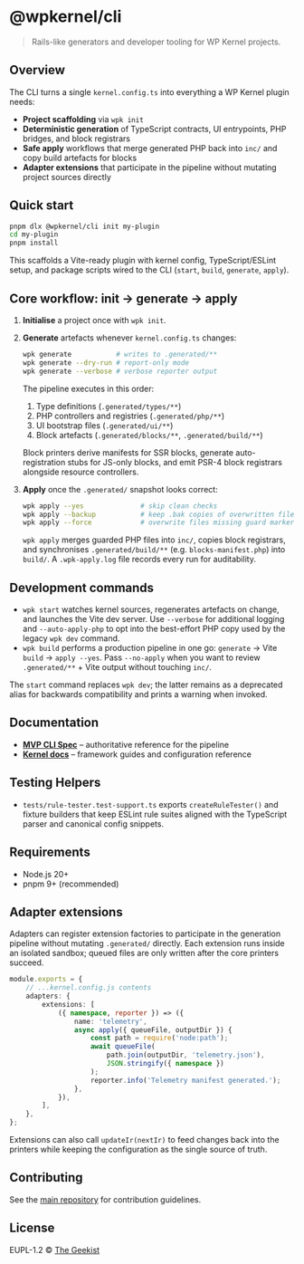 # @wpkernel/cli

> Rails-like generators and developer tooling for WP Kernel projects.

## Overview

The CLI turns a single `kernel.config.ts` into everything a WP Kernel plugin needs:

- **Project scaffolding** via `wpk init`
- **Deterministic generation** of TypeScript contracts, UI entrypoints, PHP bridges, and block registrars
- **Safe apply** workflows that merge generated PHP back into `inc/` and copy build artefacts for blocks
- **Adapter extensions** that participate in the pipeline without mutating project sources directly

## Quick start

```bash
pnpm dlx @wpkernel/cli init my-plugin
cd my-plugin
pnpm install
```

This scaffolds a Vite-ready plugin with kernel config, TypeScript/ESLint setup, and package scripts wired to the CLI (`start`, `build`, `generate`, `apply`).

## Core workflow: init → generate → apply

1. **Initialise** a project once with `wpk init`.
2. **Generate** artefacts whenever `kernel.config.ts` changes:

    ```bash
    wpk generate           # writes to .generated/**
    wpk generate --dry-run # report-only mode
    wpk generate --verbose # verbose reporter output
    ```

    The pipeline executes in this order:
    1. Type definitions (`.generated/types/**`)
    2. PHP controllers and registries (`.generated/php/**`)
    3. UI bootstrap files (`.generated/ui/**`)
    4. Block artefacts (`.generated/blocks/**`, `.generated/build/**`)

    Block printers derive manifests for SSR blocks, generate auto-registration stubs for JS-only blocks, and emit PSR-4 block registrars alongside resource controllers.

3. **Apply** once the `.generated/` snapshot looks correct:
    ```bash
    wpk apply --yes              # skip clean checks
    wpk apply --backup           # keep .bak copies of overwritten files
    wpk apply --force            # overwrite files missing guard markers
    ```
    `wpk apply` merges guarded PHP files into `inc/`, copies block registrars, and synchronises `.generated/build/**` (e.g. `blocks-manifest.php`) into `build/`. A `.wpk-apply.log` file records every run for auditability.

## Development commands

- `wpk start` watches kernel sources, regenerates artefacts on change, and launches the Vite dev server. Use `--verbose` for additional logging and `--auto-apply-php` to opt into the best-effort PHP copy used by the legacy `wpk dev` command.
- `wpk build` performs a production pipeline in one go: `generate` → Vite `build` → `apply --yes`. Pass `--no-apply` when you want to review `.generated/**` + Vite output without touching `inc/`.

The `start` command replaces `wpk dev`; the latter remains as a deprecated alias for backwards compatibility and prints a warning when invoked.

## Documentation

- **[MVP CLI Spec](./mvp-cli-spec.md)** – authoritative reference for the pipeline
- **[Kernel docs](https://thegeekist.github.io/wp-kernel/)** – framework guides and configuration reference

## Testing Helpers

- `tests/rule-tester.test-support.ts` exports `createRuleTester()` and fixture
  builders that keep ESLint rule suites aligned with the TypeScript parser and
  canonical config snippets.

## Requirements

- Node.js 20+
- pnpm 9+ (recommended)

## Adapter extensions

Adapters can register extension factories to participate in the generation pipeline without mutating `.generated/` directly. Each extension runs inside an isolated sandbox; queued files are only written after the core printers succeed.

```ts
module.exports = {
	// ...kernel.config.js contents
	adapters: {
		extensions: [
			({ namespace, reporter }) => ({
				name: 'telemetry',
				async apply({ queueFile, outputDir }) {
					const path = require('node:path');
					await queueFile(
						path.join(outputDir, 'telemetry.json'),
						JSON.stringify({ namespace })
					);
					reporter.info('Telemetry manifest generated.');
				},
			}),
		],
	},
};
```

Extensions can also call `updateIr(nextIr)` to feed changes back into the printers while keeping the configuration as the single source of truth.

## Contributing

See the [main repository](https://github.com/theGeekist/wp-kernel) for contribution guidelines.

## License

EUPL-1.2 © [The Geekist](https://github.com/theGeekist)
